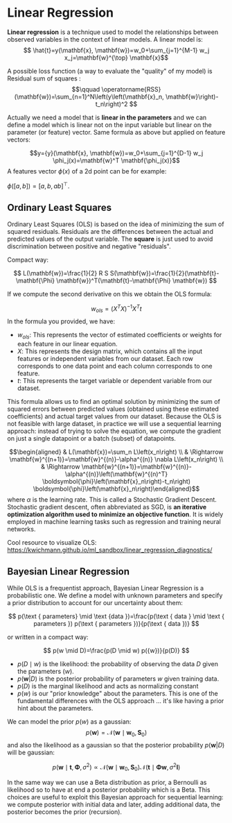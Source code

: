 # Linear Regression

**Linear regression** is a technique used to model the relationships between observed variables in the context of linear models.
A linear model is: 
$$
\hat{t}=y(\mathbf{x}, \mathbf{w})=w_0+\sum_{j=1}^{M-1} w_j x_j=\mathbf{w}^{\top} \mathbf{x}$$

A possible loss function (a way to evaluate the "quality" of my model) is Residual sum of squares : 
$$\qquad \operatorname{RSS}(\mathbf{w})=\sum_{n=1}^N\left(y\left(\mathbf{x}_n, \mathbf{w}\right)-t_n\right)^2
$$

Actually we need a model that is **linear in the parameters** and we can define a model which is linear not on the input variable but linear on the parameter (or feature) vector. 
Same formula as above but applied on feature vectors: 

$$y={y}(\mathbf{x}, \mathbf{w})=w_0+\sum_{j=1}^{D-1} w_j \phi_j(x)=\mathbf{w}^T \mathbf{\phi_j(x)}$$
A features vector $\phi(x)$ of a 2d point can be for example: 

$\phi([a, b])=[a, b, a b]^{\top}$. 

## Ordinary Least Squares 

Ordinary Least Squares (OLS) is based on the idea of minimizing the sum of squared residuals. Residuals are the differences between the actual and predicted values of the output variable. The **square** is just used to avoid discrimination between positive and negative "residuals".

Compact way: 

$$
L(\mathbf{w})=\frac{1}{2} R S S(\mathbf{w})=\frac{1}{2}(\mathbf{t}-\mathbf{\Phi} \mathbf{w})^T(\mathbf{t}-\mathbf{\Phi} \mathbf{w})
$$

If we compute the second derivative on this we obtain the OLS formula: 

$$w_{ols}=(X^TX)^{-1}X^Tt$$ 
In the formula you provided, we have:

- $w_{ols}$: This represents the vector of estimated coefficients or weights for each feature in our linear equation.
- $X$: This represents the design matrix, which contains all the input features or independent variables from our dataset. Each row corresponds to one data point and each column corresponds to one feature.
- $t$: This represents the target variable or dependent variable from our dataset.

This formula allows us to find an optimal solution by minimizing the sum of squared errors between predicted values (obtained using these estimated coefficients) and actual target values from our dataset.
Because the OLS is not feasible with large dataset, in practice we will use a sequential learning approach: instead of trying to solve the equation, we compute the gradient on just a single datapoint or a batch (subset) of datapoints. 

$$\begin{aligned} & L(\mathbf{x})=\sum_n L\left(x_n\right) \\ & \Rightarrow \mathbf{w}^{(n+1)}=\mathbf{w}^{(n)}-\alpha^{(n)} \nabla L\left(x_n\right) \\ & \Rightarrow \mathbf{w}^{(n+1)}=\mathbf{w}^{(n)}-\alpha^{(n)}\left(\mathbf{w}^{(n)^T} \boldsymbol{\phi}\left(\mathbf{x}_n\right)-t_n\right) \boldsymbol{\phi}\left(\mathbf{x}_n\right)\end{aligned}$$
where $\alpha$ is the learning rate. This is called a Stochastic Gradient Descent.  Stochastic gradient descent, often abbreviated as SGD, is **an iterative optimization algorithm used to minimize an objective function**. It is widely employed in machine learning tasks such as regression and training neural networks.

Cool resource to visualize OLS: 
https://kwichmann.github.io/ml_sandbox/linear_regression_diagnostics/

## Bayesian Linear Regression

While OLS is a frequentist approach, Bayesian Linear Regression is a probabilistic one. We define a model with unknown parameters and specify a prior distribution to account for our uncertainty about them:

$$
p(\text { parameters} \mid \text {data })=\frac{p(\text { data } \mid \text { parameters }) p(\text { parameters })}{p(\text { data })}
$$

or written in a compact way:

$$
p(w \mid D)=\frac{p(D \mid w) p({w})}{p(D)}
$$

- $p(D \mid w)$ is the likelihood: the probability of observing the data $D$ given the parameters ($w$). 
- $p(\mathbf{w} | D)$ is the posterior probability of parameters $w$ given training data. 
- $p(D)$ is the marginal likelihood and acts as normalizing constant
- $p(w)$ is our "prior knowledge" about the parameters. This is one of the fundamental differences with the OLS approach ... it's like having a prior hint about the parameters. 

We can model the prior $p(w)$ as a gaussian: 
$$
p(\mathbf{w})=\mathcal{N}\left(\mathbf{w} \mid \mathbf{w}_0, \mathbf{S}_0\right)
$$
and also the likelihood as a gaussian so that the posterior probability $p(\mathbf{w} | D)$  will be gaussian:

$$
p\left(\mathbf{w} \mid \mathbf{t}, \mathbf{\Phi}, \sigma^2\right) \propto \mathcal{N}\left(\mathbf{w} \mid \mathbf{w}_0, \mathbf{S}_0\right) \mathcal{N}\left(\mathbf{t} \mid \mathbf{\Phi} \mathbf{w}, \sigma^2 \mathbf{I}\right)
$$

In the same way we can use a Beta distribution as prior, a Bernoulli as likelihood so to have at end a posterior probability which is a Beta. 
This choices are useful to exploit this Bayesian approach for sequential learning: we compute posterior with initial data and later, adding additional data, the posterior becomes the prior (recursion).
